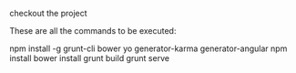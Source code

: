 checkout the project 

These are all the commands to be executed:

npm install -g grunt-cli bower yo generator-karma generator-angular
npm install 
bower install 
grunt build 
grunt serve
